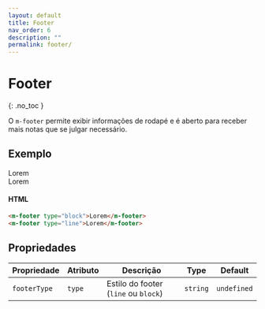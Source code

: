 ```yaml
---
layout: default
title: Footer
nav_order: 6
description: ""
permalink: footer/
---
```

# Footer
{: .no_toc }

O `m-footer` permite exibir informações de rodapé e é aberto para receber mais notas que se julgar necessário.

## Exemplo

<m-footer type="block">Lorem</m-footer>
<br>
<m-footer type="line">Lorem</m-footer>

#### HTML
```html
<m-footer type="block">Lorem</m-footer>
<m-footer type="line">Lorem</m-footer>
```

## Propriedades

| Propriedade  | Atributo   | Descrição                            | Type     | Default     |
| ------------ | ---------- | ------------------------------------ | -------- | ----------- |
| `footerType` | `type`     | Estilo do footer (`line` ou `block`) | `string` | `undefined` |
